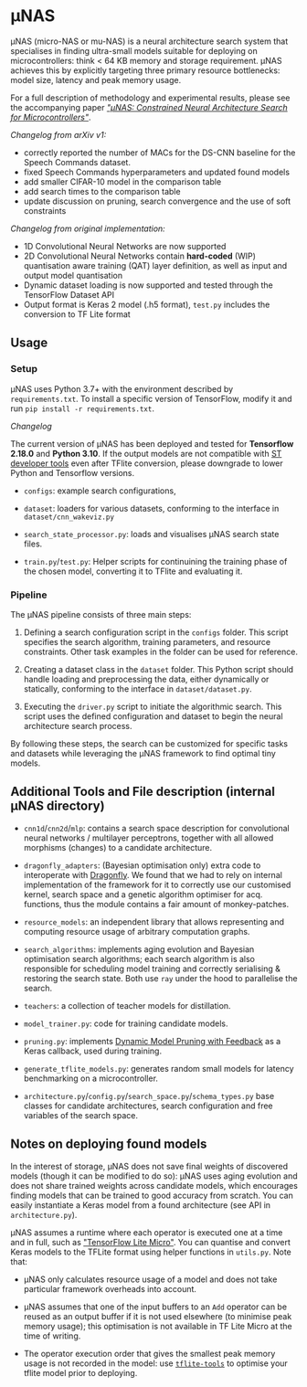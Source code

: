 # μNAS

μNAS (micro-NAS or mu-NAS) is a neural architecture search system that specialises in finding
 ultra-small models suitable for deploying on microcontrollers: think < 64 KB memory and storage
 requirement. μNAS achieves this by explicitly targeting three primary resource bottlenecks:
 model size, latency and peak memory usage.

For a full description of methodology and experimental results, please see the accompanying paper
 [_"μNAS: Constrained Neural Architecture Search for Microcontrollers"_](https://arxiv.org/abs/2010.14246). 
 
*Changelog from arXiv v1:* 

* correctly reported the number of MACs for the DS-CNN baseline for the Speech Commands dataset.
* fixed Speech Commands hyperparameters and updated found models
* add smaller CIFAR-10 model in the comparison table
* add search times to the comparison table
* update discussion on pruning, search convergence and the use of soft constraints

*Changelog from original implementation:*

* 1D Convolutional Neural Networks are now supported
* 2D Convolutional Neural Networks contain **hard-coded** (WIP) quantisation aware training (QAT) layer definition, as well as input and output model quantisation
* Dynamic dataset loading is now supported and tested through the TensorFlow Dataset API
* Output format is Keras 2 model (.h5 format), `test.py` includes the conversion to TF Lite format
 
 
## Usage 
 
### Setup
 
μNAS uses Python 3.7+ with the environment described by `requirements.txt`. To install a specific version of TensorFlow, modify it and run `pip install -r requirements.txt`.

*Changelog*

The current version of μNAS has been deployed and tested for **Tensorflow 2.18.0** and **Python 3.10**. If the output models are not compatible with [ST developer tools](https://stm32ai-cs.st.com/home) even after TFlite conversion, please downgrade to lower Python and Tensorflow versions.

- `configs`: example search configurations,

- `dataset`: loaders for various datasets, conforming to the interface in `dataset/cnn_wakeviz.py`

- `search_state_processor.py`: loads and visualises μNAS search state files.

- `train.py`/`test.py`: Helper scripts for continuining the training phase of the chosen model, converting it to TFlite and evaluating it.

### Pipeline

The μNAS pipeline consists of three main steps:

1. Defining a search configuration script in the `configs` folder. This script specifies the search algorithm, training parameters, and resource constraints. Other task examples in the folder can be used for reference.

2. Creating a dataset class in the `dataset` folder. This Python script should handle loading and preprocessing the data, either dynamically or statically, conforming to the interface in `dataset/dataset.py`.

3. Executing the `driver.py` script to initiate the algorithmic search. This script uses the defined configuration and dataset to begin the neural architecture search process.

By following these steps, the search can be customized for specific tasks and datasets while leveraging the μNAS framework to find optimal tiny models.

## Additional Tools and File description (internal μNAS directory)

- `cnn1d`/`cnn2d`/`mlp`: contains a search space description for convolutional neural networks / multilayer
 perceptrons, together with all allowed morphisms (changes) to a candidate architecture.

- `dragonfly_adapters`: (Bayesian optimisation only) extra code to interoperate with 
[Dragonfly](https://github.com/dragonfly/dragonfly). We found that we had to rely on internal
 implementation of the framework for it to correctly use our customised kernel, search space and
 a genetic algorithm optimiser for acq. functions, thus the module contains a fair amount of
  monkey-patches.
  
- `resource_models`: an independent library that allows representing and computing resource usage
 of arbitrary computation graphs.
 
- `search_algorithms`: implements aging evolution and Bayesian optimisation search algorithms;
 each search algorithm is also responsible for scheduling model training and correctly
 serialising & restoring the search state. Both use `ray` under the hood to parallelise the search.
 
- `teachers`: a collection of teacher models for distillation.

- `model_trainer.py`: code for training candidate models.

- `pruning.py`: implements [Dynamic Model Pruning with Feedback](https://openreview.net/forum?id=SJem8lSFwB)
 as a Keras callback, used during training.

- `generate_tflite_models.py`: generates random small models for latency benchmarking on a
 microcontroller.
 
- `architecture.py`/`config.py`/`search_space.py`/`schema_types.py` base classes for candidate
 architectures, search configuration and free variables of the search space.


## Notes on deploying found models

In the interest of storage, μNAS does not save final weights of discovered models (though
 it can be modified to do so): μNAS uses aging evolution and does not share trained weights
 across candidate models, which encourages finding models that can be trained to good accuracy
 from scratch. You can easily instantiate a Keras model from a found architecture (see
  API in `architecture.py`).
 
 μNAS assumes a runtime where each operator is executed one
 at a time and in full, such as ["TensorFlow Lite Micro"](https://www.tensorflow.org/lite/microcontrollers). 
 You can quantise and convert Keras models to the TFLite format using helper functions in `utils.py`.
  Note that:
  
 - μNAS only calculates resource usage of a model and does not take particular framework overheads
  into account.
  
 - μNAS assumes that one of the input buffers to an `Add` operator can be reused as an output buffer
 if it is not used elsewhere (to minimise peak memory usage); this optimisation is not available
  in TF Lite Micro at the time of writing.
 
 - The operator execution order that gives the smallest peak memory usage is not recorded in the
  model: use [`tflite-tools`](https://github.com/eliberis/tflite-tools) to optimise your tflite
   model prior to deploying.